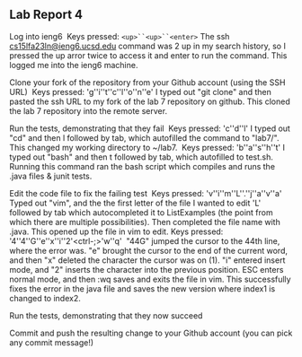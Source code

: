 ## Lab Report 4

Log into ieng6
![]()
Keys pressed: `<up>``<up>``<enter>`
The ssh cs15lfa23ln@ieng6.ucsd.edu command was 2 up in my search history, so I pressed the up arror twice to access it and enter to run the command. This logged me into the ieng6 machine.

Clone your fork of the repository from your Github account (using the SSH URL)
![]()
Keys pressed: 'g''i''t'<space>'c''l''o''n''e'<space><ctrl-v>
I typed out "git clone" and then pasted the ssh URL to my fork of the lab 7 repository on github. This cloned the lab 7 repository into the remote server.

Run the tests, demonstrating that they fail
![]()
Keys pressed: 'c''d'<space>'l'<tab><enter>
I typed out "cd" and then l followed by tab, which autofilled the command to "lab7/". This changed my working directory to ~/lab7.
![]()
Keys pressed: 'b''a''s''h'<space>'t'<tab><enter>
I typed out "bash" and then t followed by tab, which autofilled to test.sh. Running this command ran the bash script which compiles and runs the .java files & junit tests.

Edit the code file to fix the failing test
![]()
Keys pressed: 'v''i''m'<space>'L'<tab>'.''j''a''v''a'<enter>
Typed out "vim", and the the first letter of the file I wanted to edit 'L' followed by tab which autocompleted it to ListExamples (the point from which there are multiple possibilities). Then completed the file name with .java. This opened up the file in vim to edit.
Keys pressed: '4''4''G''e''x''i''2'<ESC><ctrl-;>'w''q'<enter>
![]()
"44G" jumped the cursor to the 44th line, where the error was. "e" brought the cursor to the end of the current word, and then "x" deleted the character the cursor was on (1). "i" entered insert mode, and "2" inserts the character into the previous position. ESC enters normal mode, and then :wq saves and exits the file in vim. This successfully fixes the error in the java file and saves the new version where index1 is changed to index2.

Run the tests, demonstrating that they now succeed

Commit and push the resulting change to your Github account (you can pick any commit message!)
